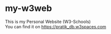 # my-w3web
This is my Personal Website (W3-Schools) <br>
You can find it on https://pratik_db.w3spaces.com
